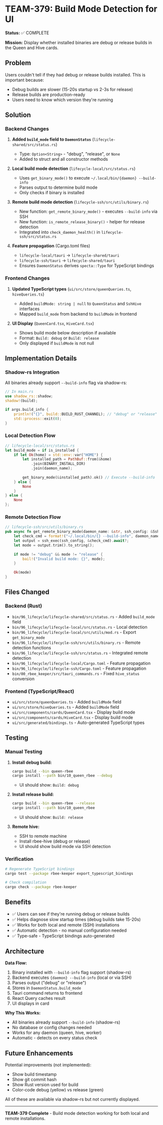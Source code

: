 # TEAM-379: Build Mode Detection for UI

**Status:** ✅ COMPLETE

**Mission:** Display whether installed binaries are debug or release builds in the Queen and Hive cards.

## Problem

Users couldn't tell if they had debug or release builds installed. This is important because:
- Debug builds are slower (15-20s startup vs 2-3s for release)
- Release builds are production-ready
- Users need to know which version they're running

## Solution

### Backend Changes

1. **Added `build_mode` field to `DaemonStatus`** (`lifecycle-shared/src/status.rs`)
   - Type: `Option<String>` - "debug", "release", or `None`
   - Added to struct and all constructor methods

2. **Local build mode detection** (`lifecycle-local/src/status.rs`)
   - Uses `get_binary_mode()` to execute `~/.local/bin/{daemon} --build-info`
   - Parses output to determine build mode
   - Only checks if binary is installed

3. **Remote build mode detection** (`lifecycle-ssh/src/utils/binary.rs`)
   - New function: `get_remote_binary_mode()` - executes `--build-info` via SSH
   - New function: `is_remote_release_binary()` - helper for release detection
   - Integrated into `check_daemon_health()` in `lifecycle-ssh/src/status.rs`

4. **Feature propagation** (Cargo.toml files)
   - `lifecycle-local/tauri` → `lifecycle-shared/tauri`
   - `lifecycle-ssh/tauri` → `lifecycle-shared/tauri`
   - Ensures `DaemonStatus` derives `specta::Type` for TypeScript bindings

### Frontend Changes

1. **Updated TypeScript types** (`ui/src/store/queenQueries.ts`, `hiveQueries.ts`)
   - Added `buildMode: string | null` to `QueenStatus` and `SshHive` interfaces
   - Mapped `build_mode` from backend to `buildMode` in frontend

2. **UI Display** (`QueenCard.tsx`, `HiveCard.tsx`)
   - Shows build mode below description if available
   - Format: `Build: debug` or `Build: release`
   - Only displayed if `buildMode` is not null

## Implementation Details

### Shadow-rs Integration

All binaries already support `--build-info` flag via shadow-rs:

```rust
// In main.rs
use shadow_rs::shadow;
shadow!(build);

if args.build_info {
    println!("{}", build::BUILD_RUST_CHANNEL); // "debug" or "release"
    std::process::exit(0);
}
```

### Local Detection Flow

```rust
// lifecycle-local/src/status.rs
let build_mode = if is_installed {
    if let Ok(home) = std::env::var("HOME") {
        let installed_path = PathBuf::from(&home)
            .join(BINARY_INSTALL_DIR)
            .join(daemon_name);
        
        get_binary_mode(&installed_path).ok() // Execute --build-info
    } else {
        None
    }
} else {
    None
};
```

### Remote Detection Flow

```rust
// lifecycle-ssh/src/utils/binary.rs
pub async fn get_remote_binary_mode(daemon_name: &str, ssh_config: &SshConfig) -> Result<String> {
    let check_cmd = format!("~/.local/bin/{} --build-info", daemon_name);
    let output = ssh_exec(ssh_config, &check_cmd).await?;
    let mode = output.trim().to_string();
    
    if mode != "debug" && mode != "release" {
        bail!("Invalid build mode: {}", mode);
    }
    
    Ok(mode)
}
```

## Files Changed

### Backend (Rust)
- `bin/96_lifecycle/lifecycle-shared/src/status.rs` - Added `build_mode` field
- `bin/96_lifecycle/lifecycle-local/src/status.rs` - Local detection
- `bin/96_lifecycle/lifecycle-local/src/utils/mod.rs` - Export `get_binary_mode`
- `bin/96_lifecycle/lifecycle-ssh/src/utils/binary.rs` - Remote detection functions
- `bin/96_lifecycle/lifecycle-ssh/src/status.rs` - Integrated remote detection
- `bin/96_lifecycle/lifecycle-local/Cargo.toml` - Feature propagation
- `bin/96_lifecycle/lifecycle-ssh/Cargo.toml` - Feature propagation
- `bin/00_rbee_keeper/src/tauri_commands.rs` - Fixed `hive_status` conversion

### Frontend (TypeScript/React)
- `ui/src/store/queenQueries.ts` - Added `buildMode` field
- `ui/src/store/hiveQueries.ts` - Added `buildMode` field
- `ui/src/components/cards/QueenCard.tsx` - Display build mode
- `ui/src/components/cards/HiveCard.tsx` - Display build mode
- `ui/src/generated/bindings.ts` - Auto-generated TypeScript types

## Testing

### Manual Testing

1. **Install debug build:**
   ```bash
   cargo build --bin queen-rbee
   cargo install --path bin/10_queen_rbee --debug
   ```
   - UI should show: `Build: debug`

2. **Install release build:**
   ```bash
   cargo build --bin queen-rbee --release
   cargo install --path bin/10_queen_rbee
   ```
   - UI should show: `Build: release`

3. **Remote hive:**
   - SSH to remote machine
   - Install rbee-hive (debug or release)
   - UI should show build mode via SSH detection

### Verification

```bash
# Regenerate TypeScript bindings
cargo test --package rbee-keeper export_typescript_bindings

# Check compilation
cargo check --package rbee-keeper
```

## Benefits

- ✅ Users can see if they're running debug or release builds
- ✅ Helps diagnose slow startup times (debug builds take 15-20s)
- ✅ Works for both local and remote (SSH) installations
- ✅ Automatic detection - no manual configuration needed
- ✅ Type-safe - TypeScript bindings auto-generated

## Architecture

**Data Flow:**
1. Binary installed with `--build-info` flag support (shadow-rs)
2. Backend executes `{daemon} --build-info` (local or via SSH)
3. Parses output ("debug" or "release")
4. Stores in `DaemonStatus.build_mode`
5. Tauri command returns to frontend
6. React Query caches result
7. UI displays in card

**Why This Works:**
- All binaries already support `--build-info` (shadow-rs)
- No database or config changes needed
- Works for any daemon (queen, hive, worker)
- Automatic - detects on every status check

## Future Enhancements

Potential improvements (not implemented):
- Show build timestamp
- Show git commit hash
- Show Rust version used for build
- Color-code debug (yellow) vs release (green)

All of these are available via shadow-rs but not currently displayed.

---

**TEAM-379 Complete** - Build mode detection working for both local and remote installations.

